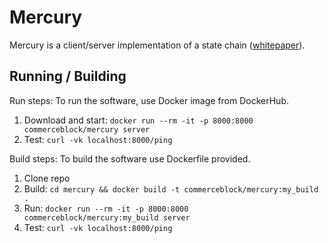 Mercury
=====================================
Mercury is a client/server implementation of a state chain ([whitepaper](doc/statechains.md)).

Running / Building
-------

Run steps:
To run the software, use Docker image from DockerHub.

1. Download and start: ```docker run --rm -it -p 8000:8000 commerceblock/mercury server```
2. Test: ```curl -vk localhost:8000/ping```

Build steps:
To build the software use Dockerfile provided.

1. Clone repo
2. Build: ```cd mercury && docker build -t commerceblock/mercury:my_build .```
3. Run: ```docker run --rm -it -p 8000:8000 commerceblock/mercury:my_build server```
4. Test: ```curl -vk localhost:8000/ping```
